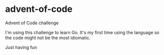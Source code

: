 # advent-of-code
Advent of Code challenge

I'm using this challenge to learn Go.
It's my first time using the language so the code might not be the most idiomatic.

Just having fun 
